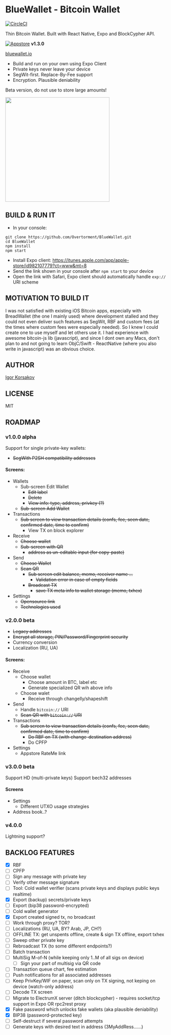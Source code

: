 # BlueWallet - Bitcoin Wallet

[![CircleCI](https://circleci.com/gh/Overtorment/BlueWallet.svg?style=svg)](https://circleci.com/gh/Overtorment/BlueWallet)

Thin Bitcoin Wallet.
Built with React Native, Expo and BlockCypher API.

[![Appstore](http://www.bluewallet.io/img/app-store-badge.svg)](https://itunes.apple.com/us/app/bluewallet-bitcoin-wallet/id1376878040?l=ru&ls=1&mt=8) **v1.3.0**

[bluewallet.io](http://bluewallet.io)


* Build and run on your own using Expo Client
* Private keys never leave your device
* SegWit-first. Replace-By-Fee support
* Encryption. Plausible deniability

Beta version, do not use to store large amounts!


<img src="https://raw.githubusercontent.com/Overtorment/BlueWallet/master/gif.gif" width="325">





## BUILD & RUN IT

* In your console:

```
git clone https://github.com/Overtorment/BlueWallet.git
cd BlueWallet
npm install
npm start
``` 

* Install Expo client: https://itunes.apple.com/app/apple-store/id982107779?ct=www&mt=8
* Send the link shown in your console after `npm start` to your device
* Open the link with Safari, Expo client should automatically handle `exp://` URI scheme

## MOTIVATION TO BUILD IT

I was not satisfied with existing iOS Bitcoin apps, especially with BreadWallet (the one I mainly used) where development stalled and they could not even deliver such features as SegWit, RBF and custom fees (at the times where custom fees were especially needed).
So I knew I could create one to use myself and let others use it.
I had experience with awesome bitcoin-js lib (javascript), and since I dont own any Macs, don't plan to and not going to learn ObjC/Swift - ReactNative (where you also write in javascript) was an obvious choice.


## AUTHOR

[Igor Korsakov](http://igorkorsakov.com/)

## LICENSE

MIT


## ROADMAP

### v1.0.0 alpha

Support for single private-key wallets:

* ~~SegWith P2SH compatibility addresses~~

#### Screens:
 
* Wallets
    * Sub-screen Edit Wallet
        * ~~Edit label~~
        * ~~Delete~~
        * ~~View info: type, address, privkey (?)~~
    * ~~Sub-screen Add Wallet~~
* Transactions
    * ~~Sub screen to view transaction details (confs, fee, seen date, confirmed date, time to confirm)~~
        * View TX on block explorer
* Receive 
    * ~~Choose wallet~~
    * ~~Sub-screen with QR~~
        * ~~address as un-editable input (for copy-paste)~~
* Send
    * ~~Choose Wallet~~
    * ~~Scan QR~~
        * ~~Sub screen edit balance, memo, receiver name ...~~
            * ~~Validation error in case of empty fields~~
        * ~~Broadcast TX~~
            * ~~save TX meta info to wallet storage (memo, txhex)~~
* Settings
    * ~~Opensource link~~    
    * ~~Technologies used~~


### v2.0.0 beta

* ~~Legacy addresses~~
* ~~Encrypt all storage, PIN/Password/Fingerprint security~~
* Currency conversion
* Localization (RU, UA)

#### Screens:

* Receive
    * Choose wallet 
        * Choose amount in BTC, label etc
        * Generate specialized QR wih above info
    * Choose walet
        * Receive through changelly/shapeshift
* Send    
    * Handle `bitcoin://` URI
    * ~~Scan QR with `bitcoin://` URI~~
* Transactions
    * ~~Sub screen to view transaction details (confs, fee, seen date, confirmed date, time to confirm)~~
        * ~~Do RBF on TX (with change-destination address)~~
        * Do CPFP
* Settings
    * Appstore RateMe link

### v3.0.0 beta

Support HD (multi-private keys)
Support bech32 addresses

#### Screens

* Settings
    * Different UTXO usage strategies
* Address book..?

### v4.0.0

Lightning support?


## BACKLOG FEATURES

* [x] RBF
* [ ] CPFP
* [ ] Sign any message with private key
* [ ] Verify other message signature
* [ ] Tool: Cold wallet verifier (scans private keys and displays public keys realtime)
* [x] Export (backup) secrets/private keys
* [ ] Export (bip38 password-encrypted)
* [ ] Cold wallet generator
* [x] Export created signed tx, no broadcast 
* [ ] Work through proxy? TOR?
* [ ] Localizations (RU, UA, BY? Arab, JP, CH?)
* [ ] OFFLINE TX: get unspents offline, create & sign TX offline, export txhex
* [ ] Sweep other private key
* [ ] Rebroadcast TX (to some different endpoints?)
* [ ] Batch transaction
* [ ] MultiSig M-of-N  (while keeping only 1..M of all sigs on device)
    * [ ] Sign your part of multisig via QR code
* [ ] Transaztion queue chart, fee estimation
* [ ] Push notifications for all associated addresses
* [ ] Keep PrivKey/WIF on paper, scan only on TX signing, not keping on device (watch-only address)
* [ ] Decode TX screen
* [ ] Migrate to ElectrumX server (ditch blockcypher) - requires socket/tcp support in Expo OR rpc2rest proxy
* [x] Fake password which unlocks fake wallets (aka plausible deniability)
* [x] BIP38 (password-protected key)
* [ ] Self-destruct if several password attempts
* [ ] Generate keys with desired text in address (3MyAddRess......)